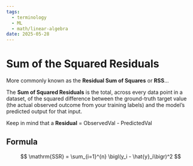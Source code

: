 ```yaml
---
tags:
  - terminology
  - ML
  - math/linear-algebra
date: 2025-05-28
---
```

# Sum of the Squared Residuals

More commonly known as the **Residual Sum of Squares** or **RSS**...

The **Sum of Squared Residuals** is the total, across every data point in a dataset, of the squared difference between the ground-truth target value (the actual observed outcome from your training labels) and the model’s predicted output for that input.

Keep in mind that a **Residual** = ObservedVal - PredictedVal

## Formula

$$
\mathrm{SSR} = \sum_{i=1}^{n} \bigl(y_i - \hat{y}_i\bigr)^2
$$
